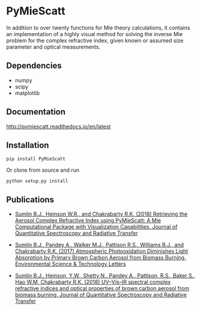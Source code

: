 # PyMieScatt

In addition to over twenty functions for Mie theory calculations, it contains an implementation of a highly visual method for solving the inverse Mie problem for the complex refractive index, given known or assumed size parameter and optical measurements.

## Dependencies

  * numpy
  * scipy
  * matplotlib

## Documentation

http://pymiescatt.readthedocs.io/en/latest

## Installation

	pip install PyMieScatt

Or clone from source and run

	python setup.py install

## Publications

  * [Sumlin B.J., Heinson W.R., and Chakrabarty R.K. (2018) Retrieving the Aerosol Complex Refractive Index using PyMieScatt: A Mie Computational Package with Visualization Capabilities. Journal of Quantitative Spectroscopy and Radiative Transfer](https://doi.org/10.1016/j.jqsrt.2017.10.012)
  
  * [Sumlin B.J., Pandey A., Walker M.J., Pattison R.S., Williams B.J., and Chakrabarty R.K. (2017) Atmospheric Photooxidation Diminishes Light Absorption by Primary Brown Carbon Aerosol from Biomass Burning, Environmental Science & Technology Letters](https://doi.org/10.1021/acs.estlett.7b00393)

  * [Sumlin B.J., Heinson, Y.W., Shetty N., Pandey A., Pattison, R.S., Baker S., Hao W.M, Chakrabarty R.K. (2018) UV–Vis–IR spectral complex refractive indices and optical properties of brown carbon aerosol from biomass burning, Journal of Quantitative Spectroscopy and Radiative Transfer](https://doi.org/10.1016/j.jqsrt.2017.12.009)

